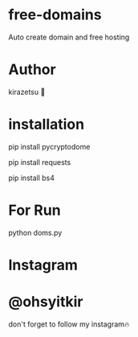 # free-domains
Auto create domain and free hosting

# Author
kirazetsu 👑

# installation
pip install pycryptodome

pip install requests

pip install bs4

# For Run
python doms.py

# Instagram
# @ohsyitkir
don't forget to follow my instagram🔥
